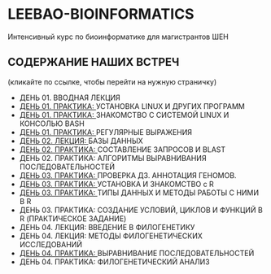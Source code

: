 # LEEBAO-BIOINFORMATICS

Интенсивный курс по биоинформатике для магистрантов ШЕН


## СОДЕРЖАНИЕ НАШИХ ВСТРЕЧ
(кликайте по ссылке, чтобы перейти на нужную страничку)

* ДЕНЬ 01. ВВОДНАЯ ЛЕКЦИЯ
* [ДЕНЬ 01. ПРАКТИКА: ](https://github.com/vinni-bio/MS-SHEN-Bioinformatics/blob/master/INSTRUCTIONS/DAY01_P2_LINUX.md#%D0%B4%D0%B5%D0%BD%D1%8C-01-%D0%BF%D1%80%D0%B0%D0%BA%D1%82%D0%B8%D0%BA%D0%B0-%D1%83%D1%81%D1%82%D0%B0%D0%BD%D0%BE%D0%B2%D0%BA%D0%B0-%D0%BF%D1%80%D0%BE%D0%B3%D1%80%D0%B0%D0%BC%D0%BC) УСТАНОВКА LINUX И ДРУГИХ ПРОГРАММ
* [ДЕНЬ 01. ПРАКТИКА: ](https://github.com/vinni-bio/MS-SHEN-Bioinformatics/blob/master/INSTRUCTIONS/DAY01_P3_BASH.md#%D0%B4%D0%B5%D0%BD%D1%8C-02-%D0%B7%D0%BD%D0%B0%D0%BA%D0%BE%D0%BC%D1%81%D1%82%D0%B2%D0%BE-%D1%81-%D1%81%D0%B8%D1%81%D1%82%D0%B5%D0%BC%D0%BE%D0%B9-linux-%D0%B8-%D0%BA%D0%BE%D0%BD%D1%81%D0%BE%D0%BB%D1%8C%D1%8E-bash) ЗНАКОМСТВО С СИСТЕМОЙ LINUX И КОНСОЛЬЮ BASH
* [ДЕНЬ 01. ПРАКТИКА: ](https://github.com/vinni-bio/MS-SHEN-Bioinformatics/blob/master/INSTRUCTIONS/DAY01_P4_REGEXP.md#%D0%B4%D0%B5%D0%BD%D1%8C-01-%D0%BF%D1%80%D0%B0%D0%BA%D1%82%D0%B8%D0%BA%D0%B0-%D1%80%D0%B5%D0%B3%D1%83%D0%BB%D1%8F%D1%80%D0%BD%D1%8B%D0%B5-%D0%B2%D1%8B%D1%80%D0%B0%D0%B6%D0%B5%D0%BD%D0%B8%D1%8F) РЕГУЛЯРНЫЕ ВЫРАЖЕНИЯ
* [ДЕНЬ 02. ЛЕКЦИЯ: ](https://github.com/vinni-bio/MS-SHEN-Bioinformatics/blob/master/INSTRUCTIONS/DAY02_P5_DATABASES.md#%D0%B4%D0%B5%D0%BD%D1%8C-02-%D0%BB%D0%B5%D0%BA%D1%86%D0%B8%D1%8F-%D0%B1%D0%B0%D0%B7%D1%8B-%D0%B4%D0%B0%D0%BD%D0%BD%D1%8B%D1%85) БАЗЫ ДАННЫХ
* [ДЕНЬ 02. ПРАКТИКА: ](https://github.com/vinni-bio/MS-SHEN-Bioinformatics/blob/master/INSTRUCTIONS/DAY02_P6_SEARCH.md#%D0%B4%D0%B5%D0%BD%D1%8C-02-%D0%BF%D1%80%D0%B0%D0%BA%D1%82%D0%B8%D0%BA%D0%B0-%D1%81%D0%BE%D1%81%D1%82%D0%B0%D0%B2%D0%BB%D0%B5%D0%BD%D0%B8%D0%B5-%D0%B7%D0%B0%D0%BF%D1%80%D0%BE%D1%81%D0%BE%D0%B2-%D0%B8-blast) СОСТАВЛЕНИЕ ЗАПРОСОВ И BLAST
* ДЕНЬ 02. ПРАКТИКА: АЛГОРИТМЫ ВЫРАВНИВАНИЯ ПОСЛЕДОВАТЕЛЬНОСТЕЙ
* [ДЕНЬ 03. ПРАКТИКА: ](https://github.com/vinni-bio/MS-SHEN-Bioinformatics/blob/master/INSTRUCTIONS/DAY03_P7_YEAST.md#%D0%B4%D0%B5%D0%BD%D1%8C-03-%D0%BF%D1%80%D0%B0%D0%BA%D1%82%D0%B8%D0%BA%D0%B0-%D0%BF%D1%80%D0%BE%D0%B2%D0%B5%D1%80%D0%BA%D0%B0-%D0%B4%D0%B7-%D0%B0%D0%BD%D0%BD%D0%BE%D1%82%D0%B0%D1%86%D0%B8%D1%8F-%D0%B3%D0%B5%D0%BD%D0%BE%D0%BC%D0%BE%D0%B2) ПРОВЕРКА ДЗ. АННОТАЦИЯ ГЕНОМОВ.
* [ДЕНЬ 03. ПРАКТИКА: ](https://github.com/vinni-bio/MS-SHEN-Bioinformatics/blob/master/INSTRUCTIONS/DAY03_P8_RINTRO.md#%D1%83%D1%81%D1%82%D0%B0%D0%BD%D0%BE%D0%B2%D0%BA%D0%B0-%D0%BE%D1%82%D1%81%D1%8E%D0%B4%D0%B0) УСТАНОВКА И ЗНАКОМСТВО с R
* [ДЕНЬ 03. ПРАКТИКА: ](https://github.com/vinni-bio/MS-SHEN-Bioinformatics/blob/master/INSTRUCTIONS/DAY03_P9_RSTRUCT.md#%D0%B4%D0%B5%D0%BD%D1%8C-03-%D0%BF%D1%80%D0%B0%D0%BA%D1%82%D0%B8%D0%BA%D0%B0-%D1%82%D0%B8%D0%BF%D1%8B-%D0%B4%D0%B0%D0%BD%D0%BD%D1%8B%D1%85-%D0%B8-%D0%BC%D0%B5%D1%82%D0%BE%D0%B4%D1%8B-%D1%80%D0%B0%D0%B1%D0%BE%D1%82%D1%8B-%D1%81-%D0%BD%D0%B8%D0%BC%D0%B8-%D0%B2-r) ТИПЫ ДАННЫХ И МЕТОДЫ РАБОТЫ С НИМИ В R
* ДЕНЬ 03. ПРАКТИКА: СОЗДАНИЕ УСЛОВИЙ, ЦИКЛОВ И ФУНКЦИЙ В R (ПРАКТИЧЕСКОЕ ЗАДАНИЕ)
* ДЕНЬ 04. ЛЕКЦИЯ: ВВЕДЕНИЕ В ФИЛОГЕНЕТИКУ
* ДЕНЬ 04. ЛЕКЦИЯ: МЕТОДЫ ФИЛОГЕНЕТИЧЕСКИХ ИССЛЕДОВАНИЙ
* [ДЕНЬ 04. ПРАКТИКА: ](https://github.com/vinni-bio/MS-SHEN-Bioinformatics/blob/master/INSTRUCTIONS/DAY04_P10_DATA.md#%D0%B4%D0%B5%D0%BD%D1%8C-04-%D0%BF%D1%80%D0%B0%D0%BA%D1%82%D0%B8%D0%BA%D0%B0-%D0%B2%D1%8B%D1%80%D0%B0%D0%B2%D0%BD%D0%B8%D0%B2%D0%B0%D0%BD%D0%B8%D0%B5-%D0%BF%D0%BE%D1%81%D0%BB%D0%B5%D0%B4%D0%BE%D0%B2%D0%B0%D1%82%D0%B5%D0%BB%D1%8C%D0%BD%D0%BE%D1%81%D1%82%D0%B5%D0%B9-%D0%B8-%D0%B0%D0%BD%D0%B0%D0%BB%D0%B8%D0%B7-%D1%8D%D0%B2%D0%BE%D0%BB%D1%8E%D1%86%D0%B8%D0%BE%D0%BD%D0%BD%D0%BE%D0%B9-%D0%BC%D0%BE%D0%B4%D0%B5%D0%BB%D0%B8) ВЫРАВНИВАНИЕ ПОСЛЕДОВАТЕЛЬНОСТЕЙ
* ДЕНЬ 04. ПРАКТИКА: ФИЛОГЕНЕТИЧЕСКИЙ АНАЛИЗ
